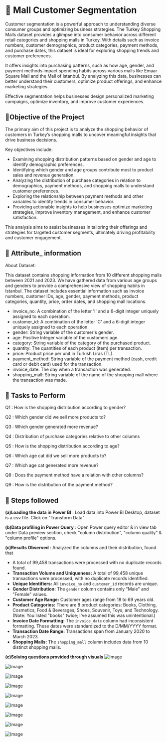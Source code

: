 
# 🛒 Mall Customer Segmentation

Customer segmentation is a powerful approach to understanding diverse consumer groups and optimizing business strategies. The Turkey Shopping Malls dataset provides a glimpse into consumer behavior across different retail categories and shopping malls in Turkey. With details such as invoice numbers, customer demographics, product categories, payment methods, and purchase dates, this dataset is ideal for exploring shopping trends and customer preferences. 

It offers insights into purchasing patterns, such as how age, gender, and payment methods impact spending habits across various malls like Emaar Square Mall and the Mall of Istanbul. By analyzing this data, businesses can better understand their customers, optimize product offerings, and enhance marketing strategies. 

Effective segmentation helps businesses design personalized marketing campaigns, optimize inventory, and improve customer experiences.


## 🎯Objective of the Project

The primary aim of this project is to analyze the shopping behavior of customers in Turkey’s shopping malls to uncover meaningful insights that drive business decisions. 

Key objectives include:

- Examining shopping distribution patterns based on gender and age to identify demographic preferences.
- Identifying which gender and age groups contribute most to product sales and revenue generation.
- Analyzing the distribution of purchase categories in relation to demographics, payment methods, and shopping malls to understand customer preferences.
- Exploring the relationship between payment methods and other variables to identify trends in consumer behavior.
- Providing actionable insights to help businesses optimize marketing strategies, improve inventory management, and enhance customer satisfaction.

This analysis aims to assist businesses in tailoring their offerings and strategies for targeted customer segments, ultimately driving profitability and customer engagement.

## 🔎 Attribute_ information

About Dataset: 

This dataset contains shopping information from 10 different shopping malls between 2021 and 2023. We have gathered data from various age groups and genders to provide a comprehensive view of shopping habits in Istanbul. The dataset includes essential information such as invoice numbers, customer IDs, age, gender, payment methods, product categories, quantity, price, order dates, and shopping mall locations.


- invoice_no: A combination of the letter 'I' and a 6-digit integer uniquely assigned to each operation. 
- customer_id: A combination of the letter 'C' and a 6-digit integer uniquely assigned to each operation. 
- gender: String variable of the customer's gender. 
- age: Positive Integer variable of the customers age. 
- category: String variable of the category of the purchased product. 
- quantity: The quantities of each product (item) per transaction. 
- price: Product price per unit in Turkish Liras (TL). 
- payment_method: String variable of the payment method (cash, credit card or debit card) used for the transaction.
- invoice_date: The day when a transaction was generated. 
- shopping_mall: String variable of the name of the shopping mall where the transaction was made.

## 📝 Tasks to Perform

Q1  : How is the shopping distribution according to gender?

 Q2  : Which gender did we sell more products to?

 Q3  : Which gender generated more revenue?

 Q4  : Distribution of purchase categories relative to other columns

  Q5  : How is the shopping distribution according to age?


  Q6  : Which age cat did we sell more products to?


  Q7  : Which age cat generated more revenue?

Q8  : Does the payment method have a relation with other columns?


  Q9  : How is the distribution of the payment method?







## 📝 Steps followed 

**(a)Loading the data in Power BI** : Load data into Power BI Desktop, dataset is a csv file. Click on "Transform Data"

**(b)Data profiling in Power Query** : Open Power query editor & in view tab under Data preview section, check "column distribution", "column quality" & "column profile" options.

**(c)Results Observed** : Analyzed the columns and their distribution, found that

*   A total of 99,458 transactions were processed with no duplicate records found.
*   **Transaction Volume and Uniqueness:** A total of 99,458 unique transactions were processed, with no duplicate records identified.
*   **Unique Identifiers:** All `invoice_no` and `customer_id` records are unique.
*   **Gender Distribution:** The `gender` column contains only "Male" and "Female" values.
*   **Customer Age Range:** Customer ages range from 18 to 69 years old.
*   **Product Categories:** There are 8 product categories: Books, Clothing, Cosmetics, Food & Beverages, Shoes, Souvenir, Toys, and Technology.  (Note: You listed "books" twice; I've assumed this was unintentional.)
*   **Invoice Date Formatting:** The `invoice_date` column had inconsistent formatting.  These dates were standardized to the D/MM/YYYY format.
*   **Transaction Date Range:** Transactions span from January 2020 to March 2023.
*   **Shopping Malls:**  The `shopping_mall` column includes data from 10 distinct shopping malls.

**(c)Solving questions provided through visuals**
![Image](https://github.com/user-attachments/assets/37414b59-b437-45e8-aa0c-bf6910cafb93)

![Image](https://github.com/user-attachments/assets/b1b42051-ccd9-4b5a-be30-9203c45d4b3f)

![Image](https://github.com/user-attachments/assets/084a5573-0bbe-490d-a5ce-5b949c4bae12)

![Image](https://github.com/user-attachments/assets/17d44b8d-3b67-421f-9db7-6cfb32091374)

![Image](https://github.com/user-attachments/assets/629765ac-e943-455d-9f1c-e36874680c0a)

![Image](https://github.com/user-attachments/assets/66573e11-835d-474b-b754-2c1ff340b51a)

![Image](https://github.com/user-attachments/assets/222bf6ea-3e0b-4232-a75c-1c071910914e)

![Image](https://github.com/user-attachments/assets/3d9bf5ce-69b1-4fe0-acbf-4e49c937cfbb)

![Image](https://github.com/user-attachments/assets/f04f9fc9-0eab-4b52-9713-89775b9fc6ed)

